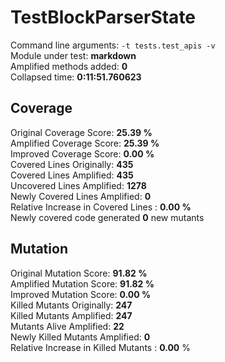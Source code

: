 



# TestBlockParserState
  
Command line arguments: `-t tests.test_apis -v`  
Module under test: **markdown**  
Amplified methods added: **0**  
Collapsed time: **0:11:51.760623**
## Coverage
  
Original Coverage Score: **25.39 %**  
Amplified Coverage Score: **25.39 %**  
Improved Coverage Score: **0.00 %**  
Covered Lines Originally: **435**  
Covered Lines Amplified: **435**  
Uncovered Lines Amplified: **1278**  
Newly Covered Lines Amplified: **0**  
Relative Increase in Covered Lines : **0.00 %**  
Newly covered code generated **0** new mutants
## Mutation
  
Original Mutation Score: **91.82 %**  
Amplified Mutation Score: **91.82 %**  
Improved Mutation Score: **0.00 %**  
Killed Mutants Originally: **247**  
Killed Mutants Amplified: **247**  
Mutants Alive Amplified: **22**  
Newly Killed Mutants Amplified: **0**  
Relative Increase in Killed Mutants : **0.00** %
